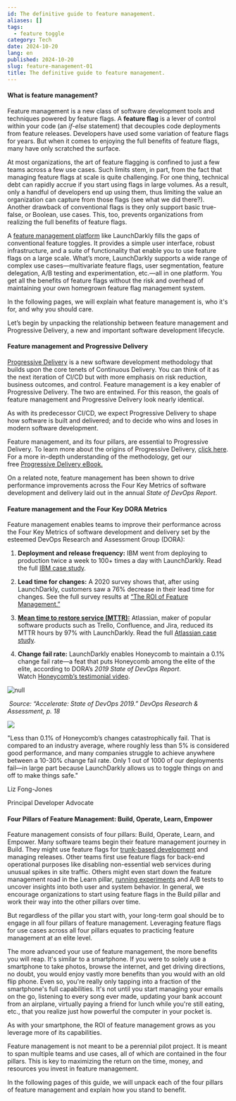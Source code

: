 ```yaml
---
id: The definitive guide to feature management.
aliases: []
tags:
  - feature toggle
category: Tech
date: 2024-10-20
lang: en
published: 2024-10-20
slug: feature-management-01
title: The definitive guide to feature management.
---
```


#### What is feature management?

Feature management is a new class of software development tools and techniques powered by feature flags. A **feature flag** is a lever of control within your code (an _if-else_ statement) that decouples code deployments from feature releases. Developers have used some variation of feature flags for years. But when it comes to enjoying the full benefits of feature flags, many have only scratched the surface.

At most organizations, the art of feature flagging is confined to just a few teams across a few use cases. Such limits stem, in part, from the fact that managing feature flags at scale is quite challenging. For one thing, technical debt can rapidly accrue if you start using flags in large volumes. As a result, only a handful of developers end up using them, thus limiting the value an organization can capture from those flags (see what we did there?). Another drawback of conventional flags is they only support basic true-false, or Boolean, use cases. This, too, prevents organizations from realizing the full benefits of feature flags.

A [feature management platform](https://launchdarkly.com/product/) like LaunchDarkly fills the gaps of conventional feature toggles. It provides a simple user interface, robust infrastructure, and a suite of functionality that enable you to use feature flags on a large scale. What’s more, LaunchDarkly supports a wide range of complex use cases—multivariate feature flags, user segmentation, feature delegation, A/B testing and experimentation, etc.—all in one platform. You get all the benefits of feature flags without the risk and overhead of maintaining your own homegrown feature flag management system. 

In the following pages, we will explain what feature management is, who it's for, and why you should care. 

Let’s begin by unpacking the relationship between feature management and Progressive Delivery, a new and important software development lifecycle.

#### Feature management and Progressive Delivery

[Progressive Delivery](https://launchdarkly.com/blog/what-is-progressive-delivery-all-about/) is a new software development methodology that builds upon the core tenets of Continuous Delivery. You can think of it as the next iteration of CI/CD but with more emphasis on risk reduction, business outcomes, and control. Feature management is a key enabler of Progressive Delivery. The two are entwined. For this reason, the goals of feature management and Progressive Delivery look nearly identical.

As with its predecessor CI/CD, we expect Progressive Delivery to shape how software is built and delivered; and to decide who wins and loses in modern software development. 

Feature management, and its four pillars, are essential to Progressive Delivery. To learn more about the origins of Progressive Delivery, [click here](https://launchdarkly.com/blog/all-the-canaries-lived-its-time-to-adopt-progressive-delivery/). For a more in-depth understanding of the methodology, get our free [Progressive Delivery eBook.](https://learn.launchdarkly.com/progressive-delivery/)

On a related note, feature management has been shown to drive performance improvements across the Four Key Metrics of software development and delivery laid out in the annual _State of DevOps_ _Report_. 

#### Feature management and the Four Key DORA Metrics

Feature management enables teams to improve their performance across the Four Key Metrics of software development and delivery set by the esteemed DevOps Research and Assessment Group (DORA):

1. **Deployment and release frequency:** IBM went from deploying to production twice a week to 100+ times a day with LaunchDarkly. Read the full [IBM case study](https://launchdarkly.com/case-studies/ibm/).  
    
2. **Lead time for changes:** A 2020 survey shows that, after using LaunchDarkly, customers saw a 76% decrease in their lead time for changes. See the full survey results at [“The ROI of Feature Management.”](https://launchdarkly.com/roi-feature-management/)  
    
3. **[Mean time to restore service (MTTR):](https://launchdarkly.com/blog/mean-time-to-restore-mttr/)** Atlassian, maker of popular software products such as Trello, Confluence, and Jira, reduced its MTTR hours by 97% with LaunchDarkly. Read the full [Atlassian case study](https://launchdarkly.com/case-studies/atlassian/).  
    
4. **Change fail rate:** LaunchDarkly enables Honeycomb to maintain a 0.1% change fail rate—a feat that puts Honeycomb among the elite of the elite, according to DORA’s _2019 State of DevOps_ _Report_. Watch [Honeycomb’s testimonial video](https://youtu.be/qin6mszJ6rI).

![null](https://images.prismic.io/launchdarkly/c5083c0d-8f3a-473b-9dcf-1cd6f6b12a3f_Screen+Shot+2020-06-27+at+2.51.26+PM.png?auto=compress,format)

 _Source: “Accelerate: State of DevOps 2019.” DevOps Research & Assessment, p. 18_

![](https://images.prismic.io/launchdarkly/9a5acab5-840e-45c2-8127-806e758de9a6_honeycomb.png?auto=compress,format)

"Less than 0.1% of Honeycomb’s changes catastrophically fail. That is compared to an industry average, where roughly less than 5% is considered good performance, and many companies struggle to achieve anywhere between a 10-30% change fail rate. Only 1 out of 1000 of our deployments fail—in large part because LaunchDarkly allows us to toggle things on and off to make things safe."

Liz Fong-Jones

Principal Developer Advocate

#### Four Pillars of Feature Management: Build, Operate, Learn, Empower

Feature management consists of four pillars: Build, Operate, Learn, and Empower. Many software teams begin their feature management journey in Build. They might use feature flags for [trunk-based development](https://launchdarkly.com/blog/git-branching-strategies-vs-trunk-based-development/) and managing releases. Other teams first use feature flags for back-end operational purposes like disabling non-essential web services during unusual spikes in site traffic. Others might even start down the feature management road in the Learn pillar, [running experiments](https://launchdarkly.com/blog/nine-experimentation-best-practices/) and A/B tests to uncover insights into both user and system behavior. In general, we encourage organizations to start using feature flags in the Build pillar and work their way into the other pillars over time.

But regardless of the pillar you start with, your long-term goal should be to engage in all four pillars of feature management. Leveraging feature flags for use cases across all four pillars equates to practicing feature management at an elite level.

The more advanced your use of feature management, the more benefits you will reap. It's similar to a smartphone. If you were to solely use a smartphone to take photos, browse the internet, and get driving directions, no doubt, you would enjoy vastly more benefits than you would with an old flip phone. Even so, you're really only tapping into a fraction of the smartphone's full capabilities. It's not until you start managing your emails on the go, listening to every song ever made, updating your bank account from an airplane, virtually paying a friend for lunch while you're still eating, etc., that you realize just how powerful the computer in your pocket is.

As with your smartphone, the ROI of feature management grows as you leverage more of its capabilities. 

Feature management is not meant to be a perennial pilot project. It is meant to span multiple teams and use cases, all of which are contained in the four pillars. This is key to maximizing the return on the time, money, and resources you invest in feature management.

In the following pages of this guide, we will unpack each of the four pillars of feature management and explain how you stand to benefit.
